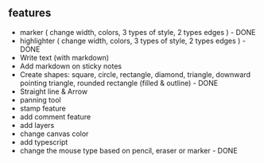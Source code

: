 ## features

- marker ( change width, colors, 3 types of style, 2 types edges ) - DONE
- highlighter ( change width, colors, 3 types of style, 2 types edges ) - DONE
- Write text (with markdown)
- Add markdown on sticky notes
- Create shapes: square, circle, rectangle, diamond, triangle, downward pointing triangle, rounded rectangle (filled & outline) - DONE
- Straight line & Arrow
- panning tool
- stamp feature
- add comment feature
- add layers
- change canvas color
- add typescript
- change the mouse type based on pencil, eraser or marker - DONE

